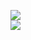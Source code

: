 [![](https://img.shields.io/badge/Made%20With-Github%20Spray-lightgrey.svg?style=for-the-badge&logo=github)](https://github.com/Annihil/github-spray#58)  
[![](https://i.imgur.com/2DrTn0Z.gif)](https://github.com/Annihil/github-spray)